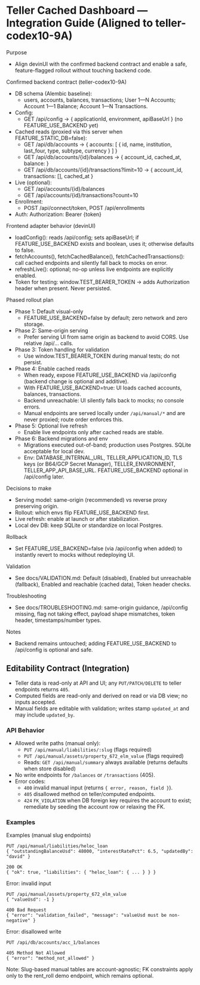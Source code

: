 # Teller Cached Dashboard — Integration Guide (Aligned to teller-codex10-9A)

Purpose
- Align devinUI with the confirmed backend contract and enable a safe, feature-flagged rollout without touching backend code.

Confirmed backend contract (teller-codex10-9A)
- DB schema (Alembic baseline):
  - users, accounts, balances, transactions; User 1—N Accounts; Account 1—1 Balance; Account 1—N Transactions.
- Config:
  - GET /api/config -> { applicationId, environment, apiBaseUrl } (no FEATURE_USE_BACKEND yet)
- Cached reads (proxied via this server when FEATURE_STATIC_DB=false):
  - GET /api/db/accounts -> { accounts: [ { id, name, institution, last_four, type, subtype, currency } ] }
  - GET /api/db/accounts/{id}/balances -> { account_id, cached_at, balance: <raw balance JSON> }
  - GET /api/db/accounts/{id}/transactions?limit=10 -> { account_id, transactions: [<raw txn JSON>], cached_at }
- Live (optional):
  - GET /api/accounts/{id}/balances
  - GET /api/accounts/{id}/transactions?count=10
- Enrollment:
  - POST /api/connect/token, POST /api/enrollments
- Auth: Authorization: Bearer {token}

Frontend adapter behavior (devinUI)
- loadConfig(): reads /api/config; sets apiBaseUrl; if FEATURE_USE_BACKEND exists and boolean, uses it; otherwise defaults to false.
- fetchAccounts(), fetchCachedBalance(), fetchCachedTransactions(): call cached endpoints and silently fall back to mocks on error.
- refreshLive(): optional; no-op unless live endpoints are explicitly enabled.
- Token for testing: window.TEST_BEARER_TOKEN -> adds Authorization header when present. Never persisted.

Phased rollout plan
- Phase 1: Default visual-only
  - FEATURE_USE_BACKEND=false by default; zero network and zero storage.
- Phase 2: Same-origin serving
  - Prefer serving UI from same origin as backend to avoid CORS. Use relative /api/... calls.
- Phase 3: Token handling for validation
  - Use window.TEST_BEARER_TOKEN during manual tests; do not persist.
- Phase 4: Enable cached reads
  - When ready, expose FEATURE_USE_BACKEND via /api/config (backend change is optional and additive).
  - With FEATURE_USE_BACKEND=true: UI loads cached accounts, balances, transactions.
  - Backend unreachable: UI silently falls back to mocks; no console errors.
  - Manual endpoints are served locally under `/api/manual/*` and are never proxied; route order enforces this.
- Phase 5: Optional live refresh
  - Enable live endpoints only after cached reads are stable.
- Phase 6: Backend migrations and env
  - Migrations executed out-of-band; production uses Postgres. SQLite acceptable for local dev.
  - Env: DATABASE_INTERNAL_URL, TELLER_APPLICATION_ID, TLS keys (or B64/GCP Secret Manager), TELLER_ENVIRONMENT, TELLER_APP_API_BASE_URL. FEATURE_USE_BACKEND optional in /api/config later.

Decisions to make
- Serving model: same-origin (recommended) vs reverse proxy preserving origin.
- Rollout: which envs flip FEATURE_USE_BACKEND first.
- Live refresh: enable at launch or after stabilization.
- Local dev DB: keep SQLite or standardize on local Postgres.

Rollback
- Set FEATURE_USE_BACKEND=false (via /api/config when added) to instantly revert to mocks without redeploying UI.

Validation
- See docs/VALIDATION.md: Default (disabled), Enabled but unreachable (fallback), Enabled and reachable (cached data), Token header checks.

Troubleshooting
- See docs/TROUBLESHOOTING.md: same-origin guidance, /api/config missing, flag not taking effect, payload shape mismatches, token header, timestamps/number types.

Notes
- Backend remains untouched; adding FEATURE_USE_BACKEND to /api/config is optional and safe.

## Editability Contract (Integration)

- Teller data is read-only at API and UI; any `PUT/PATCH/DELETE` to teller endpoints returns `405`.
- Computed fields are read-only and derived on read or via DB view; no inputs accepted.
- Manual fields are editable with validation; writes stamp `updated_at` and may include `updated_by`.

### API Behavior

- Allowed write paths (manual only):
  - `PUT /api/manual/liabilities/:slug` (flags required)
  - `PUT /api/manual/assets/property_672_elm_value` (flags required)
  - Reads: `GET /api/manual/summary` always available (returns defaults when store disabled)
- No write endpoints for `/balances` or `/transactions` (405).
- Error codes:
  - `400` invalid manual input (returns `{ error, reason, field }`).
  - `405` disallowed method on teller/computed endpoints.
  - `424` `FK_VIOLATION` when DB foreign key requires the account to exist; remediate by seeding the account row or relaxing the FK.

### Examples

Examples (manual slug endpoints)
```
PUT /api/manual/liabilities/heloc_loan
{ "outstandingBalanceUsd": 48000, "interestRatePct": 6.5, "updatedBy": "david" }

200 OK
{ "ok": true, "liabilities": { "heloc_loan": { ... } } }
```

Error: invalid input
```
PUT /api/manual/assets/property_672_elm_value
{ "valueUsd": -1 }

400 Bad Request
{ "error": "validation_failed", "message": "valueUsd must be non-negative" }
```

Error: disallowed write
```
PUT /api/db/accounts/acc_1/balances

405 Method Not Allowed
{ "error": "method_not_allowed" }
```

Note: Slug-based manual tables are account-agnostic; FK constraints apply only to the rent_roll demo endpoint, which remains optional.
